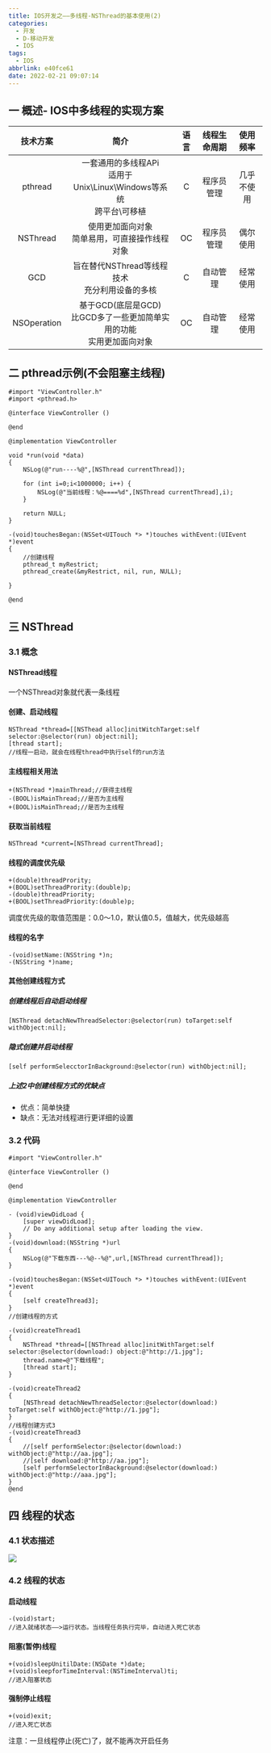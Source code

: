 ```yaml
---
title: IOS开发之——多线程-NSThread的基本使用(2)
categories:
  - 开发
  - D-移动开发
  - IOS
tags:
  - IOS
abbrlink: e40fce61
date: 2022-02-21 09:07:14
---
```

## 一 概述- IOS中多线程的实现方案

|  技术方案   |                             简介                             | 语言 | 线程生命周期 |  使用频率  |
| :---------: | :----------------------------------------------------------: | :--: | :----------: | :--------: |
|   pthread   | 一套通用的多线程APi<br>适用于Unix\Linux\Windows等系统<br>跨平台\可移植 |  C   |  程序员管理  | 几乎不使用 |
|  NSThread   |       使用更加面向对象<br>简单易用，可直接操作线程对象       |  OC  |  程序员管理  |  偶尔使用  |
|     GCD     |       旨在替代NSThread等线程技术<br>充分利用设备的多核       |  C   |   自动管理   |  经常使用  |
| NSOperation | 基于GCD(底层是GCD)<br>比GCD多了一些更加简单实用的功能<br>实用更加面向对象 |  OC  |   自动管理   |  经常使用  |

<!--more-->

## 二 pthread示例(不会阻塞主线程)

```
#import "ViewController.h"
#import <pthread.h>

@interface ViewController ()

@end

@implementation ViewController

void *run(void *data)
{
    NSLog(@"run----%@",[NSThread currentThread]);
    
    for (int i=0;i<1000000; i++) {
        NSLog(@"当前线程：%@====%d",[NSThread currentThread],i);
    }
    
    return NULL;
}

-(void)touchesBegan:(NSSet<UITouch *> *)touches withEvent:(UIEvent *)event
{
    //创建线程
    pthread_t myRestrict;
    pthread_create(&myRestrict, nil, run, NULL);
    
}

@end
```

## 三 NSThread

### 3.1 概念

#### NSThread线程

一个NSThread对象就代表一条线程

#### 创建、启动线程

```
NSThread *thread=[[NSThead alloc]initWitchTarget:self selector:@selector(run) object:nil];
[thread start];
//线程一启动，就会在线程thread中执行self的run方法
```

#### 主线程相关用法

```
+(NSThread *)mainThread;//获得主线程
-(BOOL)isMainThread;//是否为主线程
+(BOOL)isMainThread;//是否为主线程
```

#### 获取当前线程

```
NSThread *current=[NSThread currentThread];
```

#### 线程的调度优先级

```
+(double)threadPrority;
+(BOOL)setThreadPrority:(double)p;
-(double)threadPriority;
+(BOOL)setThreadPriority:(double)p;
```

调度优先级的取值范围是：0.0～1.0，默认值0.5，值越大，优先级越高

#### 线程的名字

```
-(void)setName:(NSString *)n;
-(NSString *)name;
```

#### 其他创建线程方式

##### 创建线程后自动启动线程

```
[NSThread detachNewThreadSelector:@selector(run) toTarget:self withObject:nil];
```

##### 隐式创建并启动线程

```
[self performSelecctorInBackground:@selector(run) withObject:nil];
```

##### 上述2中创建线程方式的优缺点

* 优点：简单快捷
* 缺点：无法对线程进行更详细的设置

### 3.2 代码

```
#import "ViewController.h"

@interface ViewController ()

@end

@implementation ViewController

- (void)viewDidLoad {
    [super viewDidLoad];
    // Do any additional setup after loading the view.
}
-(void)download:(NSString *)url
{
    NSLog(@"下载东西---%@--%@",url,[NSThread currentThread]);
}

-(void)touchesBegan:(NSSet<UITouch *> *)touches withEvent:(UIEvent *)event
{
    [self createThread3];
}
//创建线程的方式

-(void)createThread1
{
    NSThread *thread=[[NSThread alloc]initWithTarget:self selector:@selector(download:) object:@"http://1.jpg"];
    thread.name=@"下载线程";
    [thread start];
}

-(void)createThread2
{
    [NSThread detachNewThreadSelector:@selector(download:) toTarget:self withObject:@"http://1.jpg"];
}
//线程创建方式3
-(void)createThread3
{
    //[self performSelector:@selector(download:) withObject:@"http://aa.jpg"];
    //[self download:@"http://aa.jpg"];
    [self performSelectorInBackground:@selector(download:) withObject:@"http://aaa.jpg"];
}
@end
```

## 四 线程的状态

### 4.1 状态描述

![][1]

### 4.2 线程的状态

#### 启动线程

```
-(void)start;
//进入就绪状态——>运行状态。当线程任务执行完毕，自动进入死亡状态
```

#### 阻塞(暂停)线程

```
+(void)sleepUnitilDate:(NSDate *)date;
+(void)sleepforTimeInterval:(NSTimeInterval)ti;
//进入阻塞状态
```

#### 强制停止线程

```
+(void)exit;
//进入死亡状态
```

注意：一旦线程停止(死亡)了，就不能再次开启任务


[1]:https://cdn.jsdelivr.net/gh/PGzxc/CDN/blog-ios/ios-thread-state-view.png
